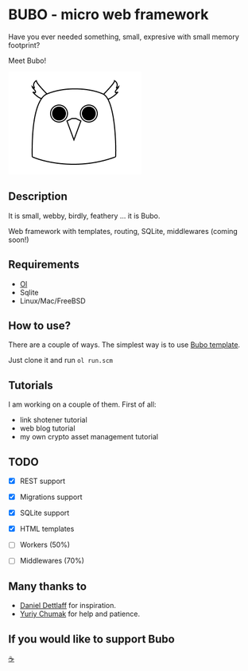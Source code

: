 # BUBO - micro web framework
Have you ever needed something, small, expresive with small memory footprint?

Meet Bubo!

![logo](logo.png)

## Description

It is small, webby, birdly, feathery ... it is Bubo.

Web framework with templates, routing, SQLite, middlewares (coming soon!)

## Requirements

* [Ol](https://github.com/yuriy-chumak/ol)
* Sqlite
* Linux/Mac/FreeBSD

## How to use?

There are a couple of ways. 
The simplest way is to use [Bubo template]().

Just clone it and run `ol run.scm`


## Tutorials

I am working on a couple of them. 
First of all:

* link shotener tutorial
* web blog tutorial
* my own crypto asset management tutorial

## TODO

- [X] REST support
- [X] Migrations support
- [X] SQLite support
- [X] HTML templates
- [ ] Workers (50%)
- [ ] Middlewares (70%)


## Many thanks to

* [Daniel Dettlaff](https://github.com/dmilith) for inspiration.
* [Yuriy Chumak](https://github.com/yuriy-chumak) for help and patience.

## If you would like to support Bubo

[☕](https://www.buymeacoffee.com/michmajchrv)
